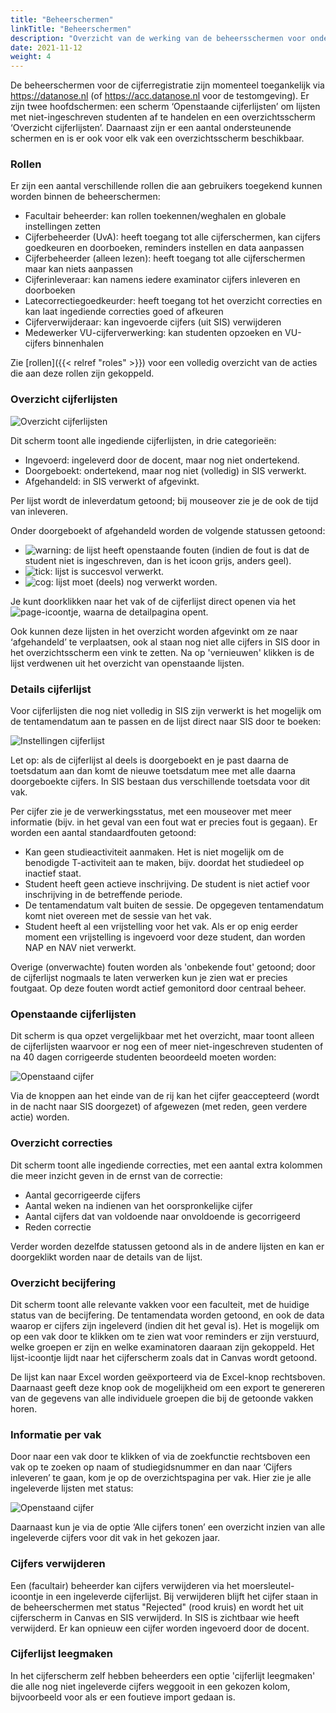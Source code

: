 ```yaml
---
title: "Beheerschermen"
linkTitle: "Beheerschermen"
description: "Overzicht van de werking van de beheersschermen voor onderwijsadministraties"
date: 2021-11-12
weight: 4
---
```


De beheerschermen voor de cijferregistratie zijn momenteel toegankelijk via https://datanose.nl (of https://acc.datanose.nl voor de testomgeving). Er zijn twee hoofdschermen: een scherm ‘Openstaande cijferlijsten’ om lijsten met niet-ingeschreven studenten af te handelen en een overzichtsscherm ‘Overzicht cijferlijsten’. Daarnaast zijn er een aantal ondersteunende schermen en is er ook voor elk vak een overzichtsscherm beschikbaar. 

### Rollen
Er zijn een aantal verschillende rollen die aan gebruikers toegekend kunnen worden binnen de beheerschermen:
- Facultair beheerder: kan rollen toekennen/weghalen en globale instellingen zetten
- Cijferbeheerder (UvA): heeft toegang tot alle cijferschermen, kan cijfers goedkeuren en doorboeken, reminders instellen en data aanpassen
- Cijferbeheerder (alleen lezen): heeft toegang tot alle cijferschermen maar kan niets aanpassen
- Cijferinleveraar: kan namens iedere examinator cijfers inleveren en doorboeken
- Latecorrectiegoedkeurder: heeft toegang tot het overzicht correcties en kan laat ingediende correcties goed of afkeuren
- Cijferverwijderaar: kan ingevoerde cijfers (uit SIS) verwijderen
- Medewerker VU-cijferverwerking: kan studenten opzoeken en VU-cijfers binnenhalen

Zie [rollen]({{< relref "roles" >}}) voor een volledig overzicht van de acties die aan deze rollen zijn gekoppeld.

### Overzicht cijferlijsten

![Overzicht cijferlijsten](/grade_overview.nl.png)

Dit scherm toont alle ingediende cijferlijsten, in drie categorieën: 
- Ingevoerd: ingeleverd door de docent, maar nog niet ondertekend.
- Doorgeboekt: ondertekend, maar nog niet (volledig) in SIS verwerkt.
- Afgehandeld: in SIS verwerkt of afgevinkt.

Per lijst wordt de inleverdatum getoond; bij mouseover zie je de ook de tijd van inleveren. 

Onder doorgeboekt of afgehandeld worden de volgende statussen getoond:
- ![warning](/error.png): de lijst heeft openstaande fouten (indien de fout is dat de student niet is ingeschreven, dan is het icoon grijs, anders geel).
- ![tick](/tick.png): lijst is succesvol verwerkt.
- ![cog](/cog.png): lijst moet (deels) nog verwerkt worden.

Je kunt doorklikken naar het vak of de cijferlijst direct openen via het ![page](/page.png)-icoontje, waarna de detailpagina opent. 

Ook kunnen deze lijsten in het overzicht worden afgevinkt om ze naar ‘afgehandeld’ te verplaatsen, ook al staan nog niet alle cijfers in SIS door in het overzichtsscherm een vink te zetten. Na op 'vernieuwen' klikken is de lijst verdwenen uit het overzicht van openstaande lijsten.

### Details cijferlijst

Voor cijferlijsten die nog niet volledig in SIS zijn verwerkt is het mogelijk om de tentamendatum aan te passen en de lijst direct naar SIS door te boeken:

![Instellingen cijferlijst](/list_info.nl.png)

Let op: als de cijferlijst al deels is doorgeboekt en je past daarna de toetsdatum aan dan komt de nieuwe toetsdatum mee met alle daarna doorgeboekte cijfers. In SIS bestaan dus verschillende toetsdata voor dit vak.

Per cijfer zie je de verwerkingsstatus, met een mouseover met meer informatie (bijv. in het geval van een fout wat er precies fout is gegaan). Er worden een aantal standaardfouten getoond:
- Kan geen studieactiviteit aanmaken. Het is niet mogelijk om de benodigde T-activiteit aan te maken, bijv. doordat het studiedeel op inactief staat.
- Student heeft geen actieve inschrijving. De student is niet actief voor inschrijving in de betreffende periode.
- De tentamendatum valt buiten de sessie. De opgegeven tentamendatum komt niet overeen met de sessie van het vak.
- Student heeft al een vrijstelling voor het vak. Als er op enig eerder moment een vrijstelling is ingevoerd voor deze student, dan worden NAP en NAV niet verwerkt.

Overige (onverwachte) fouten worden als 'onbekende fout' getoond; door de cijferlijst nogmaals te laten verwerken kun je zien wat er precies foutgaat. Op deze fouten wordt actief gemonitord door centraal beheer.

### Openstaande cijferlijsten

Dit scherm is qua opzet vergelijkbaar met het overzicht, maar toont alleen de cijferlijsten waarvoor er nog een of meer niet-ingeschreven studenten of na 40 dagen corrigeerde studenten beoordeeld moeten worden:

![Openstaand cijfer](/list_other_row.png)

Via de knoppen aan het einde van de rij kan het cijfer geaccepteerd (wordt in de nacht naar SIS doorgezet) of afgewezen (met reden, geen verdere actie) worden.

### Overzicht correcties

Dit scherm toont alle ingediende correcties, met een aantal extra kolommen die meer inzicht geven in de ernst van de correctie:
- Aantal gecorrigeerde cijfers
- Aantal weken na indienen van het oorspronkelijke cijfer
- Aantal cijfers dat van voldoende naar onvoldoende is gecorrigeerd
- Reden correctie

Verder worden dezelfde statussen getoond als in de andere lijsten en kan er doorgeklikt worden naar de details van de lijst.

### Overzicht becijfering
Dit scherm toont alle relevante vakken voor een faculteit, met de huidige status van de becijfering. De tentamendata worden getoond, en ook de data waarop er cijfers zijn ingeleverd (indien dit het geval is). Het is mogelijk om op een vak door te klikken om te zien wat voor reminders er zijn verstuurd, welke groepen er zijn en welke examinatoren daaraan zijn gekoppeld. Het lijst-icoontje lijdt naar het cijferscherm zoals dat in Canvas wordt getoond.

De lijst kan naar Excel worden geëxporteerd via de Excel-knop rechtsboven. Daarnaast geeft deze knop ook de mogelijkheid om een export te genereren van de gegevens van alle individuele groepen die bij de getoonde vakken horen.

### Informatie per vak
Door naar een vak door te klikken of via de zoekfunctie rechtsboven een vak op te zoeken op naam of studiegidsnummer en dan naar ‘Cijfers inleveren’ te gaan, kom je op de overzichtspagina per vak. Hier zie je alle ingeleverde lijsten met status: 

![Openstaand cijfer](/course_lists.nl.png)

Daarnaast kun je via de optie ‘Alle cijfers tonen’ een overzicht inzien van alle ingeleverde cijfers voor dit vak in het gekozen jaar.

### Cijfers verwijderen
Een (facultair) beheerder kan cijfers verwijderen via het moersleutel-icoontje in een ingeleverde cijferlijst. Bij verwijderen blijft het cijfer staan in de beheerschermen met status "Rejected" (rood kruis) en wordt het uit cijferscherm in Canvas en SIS verwijderd. In SIS is zichtbaar wie heeft verwijderd. Er kan opnieuw een cijfer worden ingevoerd door de docent.

### Cijferlijst leegmaken
In het cijferscherm zelf hebben beheerders een optie 'cijferlijt leegmaken' die alle nog niet ingeleverde cijfers weggooit in een gekozen kolom, bijvoorbeeld voor als er een foutieve import gedaan is. 